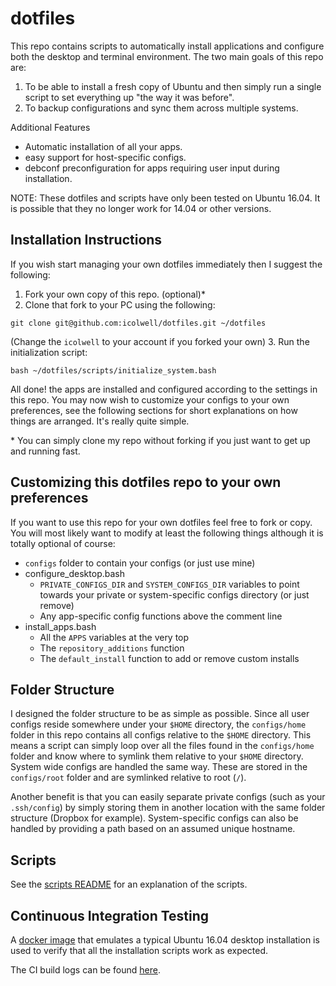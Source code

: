 # dotfiles

This repo contains scripts to automatically install applications and configure
both the desktop and terminal environment. The two main goals of this repo are:
1. To be able to install a fresh copy of Ubuntu and then simply run a single
script to set everything up "the way it was before".
2. To backup configurations and sync them across multiple systems.

Additional Features
- Automatic installation of all your apps.
- easy support for host-specific configs.
- debconf preconfiguration for apps requiring user input during installation.

NOTE: These dotfiles and scripts have only been tested on Ubuntu 16.04. It is
possible that they no longer work for 14.04 or other versions.

## Installation Instructions

If you wish start managing your own dotfiles immediately then I suggest the
following:

1. Fork your own copy of this repo. (optional)\*
2. Clone that fork to your PC using the following:  
```
git clone git@github.com:icolwell/dotfiles.git ~/dotfiles
```  
(Change the `icolwell` to your account if you forked your own)
3. Run the initialization script:  
```
bash ~/dotfiles/scripts/initialize_system.bash
```

All done! the apps are installed and configured according to the settings in
this repo. You may now wish to customize your configs to your own preferences,
see the following sections for short explanations on how things are arranged.
It's really quite simple.

\* You can simply clone my repo without forking if you just want to get up and
running fast.

## Customizing this dotfiles repo to your own preferences

If you want to use this repo for your own dotfiles feel free to fork or copy.
You will most likely want to modify at least the following things although it is
totally optional of course:

- `configs` folder to contain your configs (or just use mine)
- configure_desktop.bash
    - `PRIVATE_CONFIGS_DIR` and `SYSTEM_CONFIGS_DIR` variables to point towards
        your private or system-specific configs directory (or just remove)
    - Any app-specific config functions above the comment line
- install_apps.bash
    - All the `APPS` variables at the very top
    - The `repository_additions` function
    - The `default_install` function to add or remove custom installs

## Folder Structure

I designed the folder structure to be as simple as possible. Since all user
configs reside somewhere under your `$HOME` directory, the `configs/home` folder
in this repo contains all configs relative to the `$HOME` directory. This means
a script can simply loop over all the files found in the `configs/home` folder
and know where to symlink them relative to your `$HOME` directory. System wide
configs are handled the same way. These are stored in the `configs/root` folder
and are symlinked relative to root (`/`).

Another benefit is
that you can easily separate private configs (such as your `.ssh/config`) by
simply storing them in another location with the same folder structure (Dropbox
for example). System-specific configs can also be handled by providing a path
based on an assumed unique hostname.

## Scripts

See the [scripts README](scripts/README.md) for an explanation of the scripts.

## Continuous Integration Testing

A [docker image](https://hub.docker.com/r/iancolwell/xenial_user/)
that emulates a typical Ubuntu 16.04 desktop installation is used to
verify that all the installation scripts work as expected.

The CI build logs can be found
[here](https://circleci.com/gh/icolwell/dotfiles).
